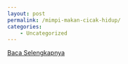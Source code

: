 ```yaml
---
layout: post
permalink: /mimpi-makan-cicak-hidup/
categories:
    - Uncategorized
---
```


[Baca Selengkapnya](/03)